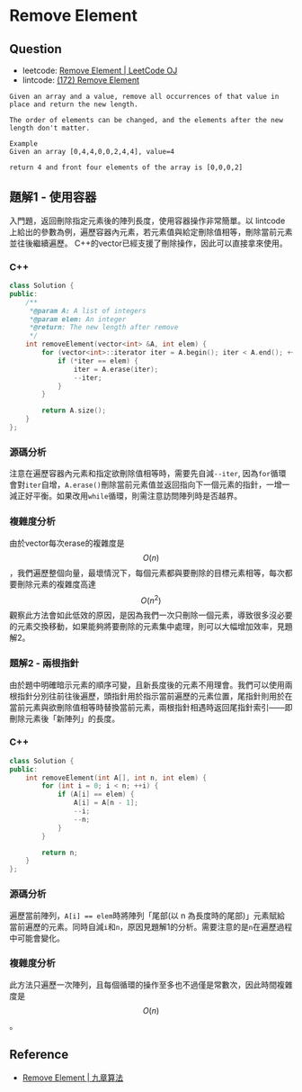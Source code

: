 # Remove Element

## Question

- leetcode: [Remove Element | LeetCode OJ](https://leetcode.com/problems/remove-element/)
- lintcode: [(172) Remove Element](http://www.lintcode.com/en/problem/remove-element/)

```
Given an array and a value, remove all occurrences of that value in place and return the new length.

The order of elements can be changed, and the elements after the new length don't matter.

Example
Given an array [0,4,4,0,0,2,4,4], value=4

return 4 and front four elements of the array is [0,0,0,2]
```

## 題解1 - 使用容器

入門題，返回刪除指定元素後的陣列長度，使用容器操作非常簡單。以 lintcode 上給出的參數為例，遍歷容器內元素，若元素值與給定刪除值相等，刪除當前元素並往後繼續遍歷。
C++的vector已經支援了刪除操作，因此可以直接拿來使用。
### C++

```c++
class Solution {
public:
    /**
     *@param A: A list of integers
     *@param elem: An integer
     *@return: The new length after remove
     */
    int removeElement(vector<int> &A, int elem) {
        for (vector<int>::iterator iter = A.begin(); iter < A.end(); ++iter) {
            if (*iter == elem) {
                iter = A.erase(iter);
                --iter;
            }
        }

        return A.size();
    }
};

```

### 源碼分析

注意在遍歷容器內元素和指定欲刪除值相等時，需要先自減`--iter`, 因為`for`循環會對`iter`自增，`A.erase()`刪除當前元素值並返回指向下一個元素的指針，一增一減正好平衡。如果改用`while`循環，則需注意訪問陣列時是否越界。

### 複雜度分析

<!--- 沒啥好分析的，遍歷一次陣列 $$O(n)$$. -->
由於vector每次erase的複雜度是$$O(n)$$，我們遍歷整個向量，最壞情況下，每個元素都與要刪除的目標元素相等，每次都要刪除元素的複雜度高達$$O(n^2)$$
觀察此方法會如此低效的原因，是因為我們一次只刪除一個元素，導致很多沒必要的元素交換移動，如果能夠將要刪除的元素集中處理，則可以大幅增加效率，見題解2。

### 題解2 - 兩根指針

由於題中明確暗示元素的順序可變，且新長度後的元素不用理會。我們可以使用兩根指針分別往前往後遍歷，頭指針用於指示當前遍歷的元素位置，尾指針則用於在當前元素與欲刪除值相等時替換當前元素，兩根指針相遇時返回尾指針索引——即刪除元素後「新陣列」的長度。

### C++

```c++
class Solution {
public:
    int removeElement(int A[], int n, int elem) {
        for (int i = 0; i < n; ++i) {
            if (A[i] == elem) {
                A[i] = A[n - 1];
                --i;
                --n;
            }
        }

        return n;
    }
};
```

### 源碼分析

遍歷當前陣列，`A[i] == elem`時將陣列「尾部(以 n 為長度時的尾部)」元素賦給當前遍歷的元素。同時自減`i`和`n`，原因見題解1的分析。需要注意的是`n`在遍歷過程中可能會變化。

### 複雜度分析

此方法只遍歷一次陣列，且每個循環的操作至多也不過僅是常數次，因此時間複雜度是$$O(n)$$。

## Reference

- [Remove Element | 九章算法](http://www.jiuzhang.com/solutions/remove-element/)
